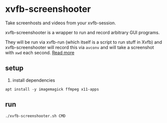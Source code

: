 # xvfb-screenshooter

Take screenhosts and videos from your xvfb-session.

xvfb-screenshooter is a wrapper to run and record arbitrary GUI programs.

They will be run via  xvfb-run (which itself is a script to run stuff in Xvfb) and
xvfb-screenshooter will record this via `avconv` and will take a screenshot with
`xwd` each second. [Read more](https://inktrap.org/xvfb-screenshooter.html)


## setup

1. install dependencies

```
apt install -y imagemagick ffmpeg x11-apps
```

## run

```
./xvfb-screenshooter.sh CMD
```
